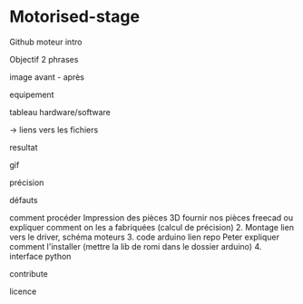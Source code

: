 # Motorised-stage

Github moteur
intro

Objectif 2 phrases

image avant - après


equipement

tableau hardware/software

-> liens vers les fichiers


resultat 

gif

précision

défauts



comment procéder
Impression des pièces 3D
fournir nos pièces freecad ou expliquer comment on les a fabriquées (calcul de précision)
2. Montage 
lien vers le driver, schéma moteurs
3. code arduino
lien repo Peter expliquer comment l'installer (mettre la lib de romi dans le dossier arduino)
4. interface python

contribute 

licence

